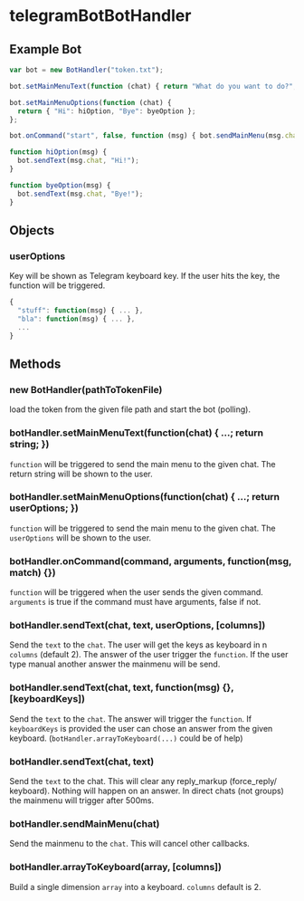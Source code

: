# telegramBotBotHandler

## Example Bot

```js
var bot = new BotHandler("token.txt");

bot.setMainMenuText(function (chat) { return "What do you want to do?"; });

bot.setMainMenuOptions(function (chat) {
  return { "Hi": hiOption, "Bye": byeOption };
};

bot.onCommand("start", false, function (msg) { bot.sendMainMenu(msg.chat); })

function hiOption(msg) {
  bot.sendText(msg.chat, "Hi!");
}

function byeOption(msg) {
  bot.sendText(msg.chat, "Bye!");
}
```

## Objects

### userOptions
Key will be shown as Telegram keyboard key. If the user hits the key, the function will be triggered.
```js
{
  "stuff": function(msg) { ... },
  "bla": function(msg) { ... },
  ...
}
```

## Methods

### new BotHandler(pathToTokenFile)
load the token from the given file path and start the bot (polling).

### botHandler.setMainMenuText(function(chat) { ...; return string;  })
`function` will be triggered to send the main menu to the given chat. The return string will be shown to the user.

### botHandler.setMainMenuOptions(function(chat) { ...; return userOptions; })
`function` will be triggered to send the main menu to the given chat. The `userOptions` will be shown to the user.

### botHandler.onCommand(command, arguments, function(msg, match) {})
`function` will be triggered when the user sends the given command. `arguments` is true if the command must have arguments, false if not.

### botHandler.sendText(chat, text, userOptions, [columns])
Send the `text` to the `chat`. The user will get the keys as keyboard in n `columns` (default 2). The answer of the user trigger the `function`. If the user type manual another answer the mainmenu will be send.

### botHandler.sendText(chat, text, function(msg) {}, [keyboardKeys])
Send the `text` to the `chat`. The answer will trigger the `function`. If `keyboardKeys` is provided the user can chose an answer from the given keyboard. (`botHandler.arrayToKeyboard(...)` could be of help)

### botHandler.sendText(chat, text)
Send the `text` to the chat. This will clear any reply_markup (force_reply/ keyboard). Nothing will happen on an answer. In direct chats (not groups) the mainmenu will trigger after 500ms.

### botHandler.sendMainMenu(chat)
Send the mainmenu to the `chat`. This will cancel other callbacks.

### botHandler.arrayToKeyboard(array, [columns])
Build a single dimension `array` into a keyboard. `columns` default is 2.
